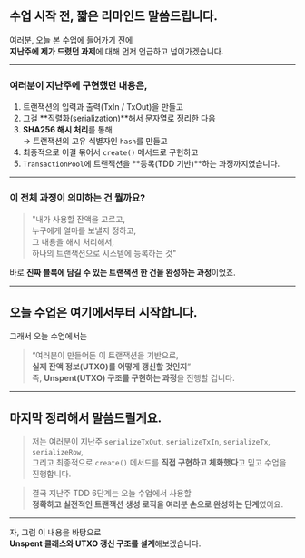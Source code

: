 ## 수업 시작 전, 짧은 리마인드 말씀드립니다.

여러분, 오늘 본 수업에 들어가기 전에  
**지난주에 제가 드렸던 과제**에 대해 먼저 언급하고 넘어가겠습니다.

---

### 여러분이 지난주에 구현했던 내용은,

1. 트랜잭션의 입력과 출력(TxIn / TxOut)을 만들고
2. 그걸 **직렬화(serialization)**해서 문자열로 정리한 다음
3. **SHA256 해시 처리**를 통해  
   → 트랜잭션의 고유 식별자인 `hash`를 만들고
4. 최종적으로 이걸 묶어서 `create()` 메서드로 구현하고
5. `TransactionPool`에 트랜잭션을 **등록(TDD 기반)**하는 과정까지였습니다.

---

### 이 전체 과정이 의미하는 건 뭘까요?

> "내가 사용할 잔액을 고르고,  
> 누구에게 얼마를 보낼지 정하고,  
> 그 내용을 해시 처리해서,  
> 하나의 트랜잭션으로 시스템에 등록하는 것"

바로 **진짜 블록에 담길 수 있는 트랜잭션 한 건을 완성하는 과정**이었죠.

---

## 오늘 수업은 여기에서부터 시작합니다.

그래서 오늘 수업에서는

> “여러분이 만들어둔 이 트랜잭션을 기반으로,  
> **실제 잔액 정보(UTXO)를 어떻게 갱신할 것인지**”  
> 즉, **Unspent(UTXO) 구조를 구현하는 과정**을 진행할 겁니다.

---

## 마지막 정리해서 말씀드릴게요.

> 저는 여러분이 지난주 `serializeTxOut`, `serializeTxIn`, `serializeTx`, `serializeRow`,  
> 그리고 최종적으로 `create()` 메서드를 **직접 구현하고 체화했다**고 믿고 수업을 진행합니다.

> 결국 지난주 TDD 6단계는 오늘 수업에서 사용할  
> **정확하고 실전적인 트랜잭션 생성 로직을 여러분 손으로 완성하는 단계**였어요.

---

자, 그럼 이 내용을 바탕으로  
**Unspent 클래스와 UTXO 갱신 구조를 설계**해보겠습니다.
